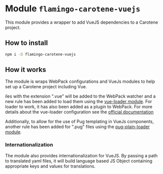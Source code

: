 # Module `flamingo-carotene-vuejs`

This module provides a wrapper to add VueJS dependencies to a Carotene project.

## How to install

```bash
npm i -D flamingo-carotene-vuejs
```

## How it works

The module is wraps WebPack configurations and VueJs modules to help set up a Carotene project including Vue.

iles with the extension ".vue" will be added to the WebPack watcher and a new rule has been added to load them using the [vue-loader module](https://www.npmjs.com/package/vue-loader). For loader to work, it has also been added as a plugin to WebPack. For more details about the vue-loader configuration see the [official documentation](https://vue-loader.vuejs.org/guide/)

Additionally, to allow for the use of Pug templating in VueJs components, another rule has been added for ".pug" files using the [pug-plain-loader module](https://www.npmjs.com/package/pug-plain-loader).
 
### Internationalization
The module also provides internationalization for VueJS. By passing a path to translated yaml files, it will build language based JS Object containing appropriate keys and values for translations.  
